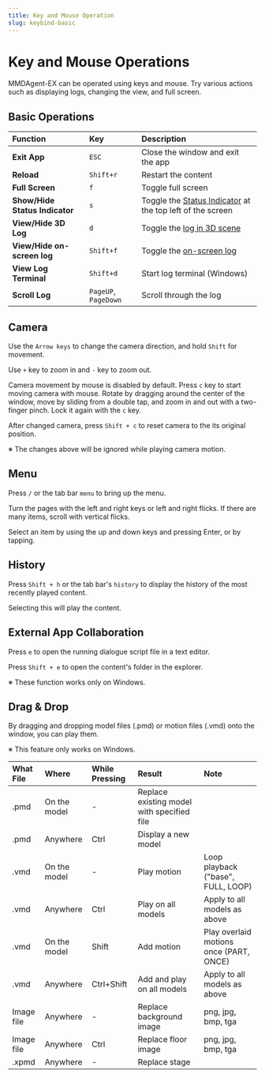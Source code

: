 ```yaml
---
title: Key and Mouse Operation
slug: keybind-basic
---
```

# Key and Mouse Operations

MMDAgent-EX can be operated using keys and mouse. Try various actions such as displaying logs, changing the view, and full screen.

## Basic Operations

|Function|Key|Description|
|:--|:--|:--|
|**Exit App** |`ESC`|Close the window and exit the app|
|**Reload** |`Shift+r` |Restart the content|
|**Full Screen** | `f` |Toggle full screen|
|**Show/Hide Status Indicator** | `s` | Toggle the [Status Indicator](../screen/#1-status) at the top left of the screen|
|**View/Hide 3D Log**| `d` | Toggle the [log in 3D scene](../log/#render-in-3d-scene)|
|**View/Hide on-screen log**| `Shift+f` |Toggle the [on-screen log](../log/#show-on-screen)|
|**View Log Terminal**| `Shift+d` | Start log terminal (Windows)|
|**Scroll Log**|`PageUP`, `PageDown` |Scroll through the log|

## Camera

Use the `Arrow keys` to change the camera direction, and hold `Shift` for movement.

Use `+` key to zoom in and `-` key to zoom out.

Camera movement by mouse is disabled by default.  Press `c` key to start moving camera with mouse.  Rotate by dragging around the center of the window, move by sliding from a double tap, and zoom in and out with a two-finger pinch. Lock it again with the `c` key.

After changed camera, press `Shift + c` to reset camera to the its original position.

※ The changes above will be ignored while playing camera motion.

## Menu

Press `/` or the tab bar `menu` to bring up the menu.

Turn the pages with the left and right keys or left and right flicks. If there are many items, scroll with vertical flicks.

Select an item by using the up and down keys and pressing Enter, or by tapping.

## History

Press `Shift + h` or the tab bar's `history` to display the history of the most recently played content.

Selecting this will play the content.

## External App Collaboration

Press `e` to open the running dialogue script file in a text editor.

Press `Shift + e` to open the content's folder in the explorer.

※ These function works only on Windows.

## Drag & Drop

By dragging and dropping model files (.pmd) or motion files (.vmd) onto the window, you can play them.

※ This feature only works on Windows.


|What File | Where | While Pressing | Result | Note |
|:--|:--|:--|:--|:--|
|.pmd|On the model|-|Replace existing model with specified file||
|.pmd|Anywhere|Ctrl|Display a new model||
|.vmd|On the model|-|Play motion| Loop playback ("base", FULL, LOOP)|
|.vmd|Anywhere|Ctrl|Play on all models| Apply to all models as above|
|.vmd|On the model|Shift|Add motion|Play overlaid motions once (PART, ONCE)|
|.vmd|Anywhere|Ctrl+Shift|Add and play on all models| Apply to all models as above|
|Image file|Anywhere|-|Replace background image|png, jpg, bmp, tga|
|Image file|Anywhere|Ctrl|Replace floor image|png, jpg, bmp, tga|
|.xpmd|Anywhere|-|Replace stage||